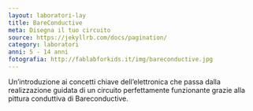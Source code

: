 ```yaml
---
layout: laboratori-lay
title: BareConductive
meta: Disegna il tuo circuito
source: https://jekyllrb.com/docs/pagination/
category: laboratori
anni: 5 - 14 anni
fotografia: http://fablabforkids.it/img/bareconductive.jpg
---
```

Un’introduzione ai concetti chiave dell’elettronica che passa dalla realizzazione guidata di un circuito perfettamente funzionante grazie alla pittura conduttiva di Bareconductive.
